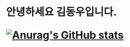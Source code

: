 <h1> 안녕하세요 김동우입니다. 
 
[![Anurag's GitHub stats](https://github-readme-stats.vercel.app/apidang-wooanuraghazra)](https://github.com/anuraghazra/github-readme-stats)
